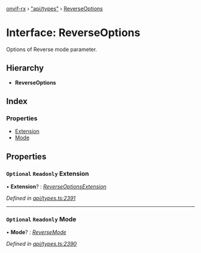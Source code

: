 [onvif-rx](../README.md) › ["api/types"](../modules/_api_types_.md) › [ReverseOptions](_api_types_.reverseoptions.md)

# Interface: ReverseOptions

Options of Reverse mode parameter.

## Hierarchy

* **ReverseOptions**

## Index

### Properties

* [Extension](_api_types_.reverseoptions.md#optional-readonly-extension)
* [Mode](_api_types_.reverseoptions.md#optional-readonly-mode)

## Properties

### `Optional` `Readonly` Extension

• **Extension**? : *[ReverseOptionsExtension](_api_types_.reverseoptionsextension.md)*

*Defined in [api/types.ts:2391](https://github.com/patrickmichalina/onvif-rx/blob/3e9b152/src/api/types.ts#L2391)*

___

### `Optional` `Readonly` Mode

• **Mode**? : *[ReverseMode](../enums/_api_types_.reversemode.md)*

*Defined in [api/types.ts:2390](https://github.com/patrickmichalina/onvif-rx/blob/3e9b152/src/api/types.ts#L2390)*
